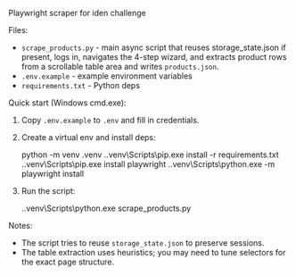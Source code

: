 Playwright scraper for iden challenge

Files:

- `scrape_products.py` - main async script that reuses storage_state.json if present, logs in, navigates the 4-step wizard, and extracts product rows from a scrollable table area and writes `products.json`.
- `.env.example` - example environment variables
- `requirements.txt` - Python deps

Quick start (Windows cmd.exe):

1. Copy `.env.example` to `.env` and fill in credentials.
2. Create a virtual env and install deps:

   python -m venv .venv
   .\.venv\Scripts\pip.exe install -r requirements.txt
   .\.venv\Scripts\pip.exe install playwright
   .\.venv\Scripts\python.exe -m playwright install

3. Run the script:

   .\.venv\Scripts\python.exe scrape_products.py

Notes:

- The script tries to reuse `storage_state.json` to preserve sessions.
- The table extraction uses heuristics; you may need to tune selectors for the exact page structure.

